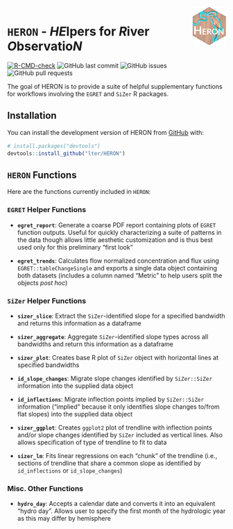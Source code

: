 
<!-- README.md is generated from README.Rmd. Please edit that file -->

<img src="man/figures/HERON_hex.png" align="right" width="15%"/>

# `HERON` - *HE*lpers for *R*iver *O*bservatio*N*

<!-- badges: start -->

[![R-CMD-check](https://github.com/lter/HERON/actions/workflows/R-CMD-check.yaml/badge.svg)](https://github.com/lter/HERON/actions/workflows/R-CMD-check.yaml)
![GitHub last
commit](https://img.shields.io/github/last-commit/lter/HERON) ![GitHub
issues](https://img.shields.io/github/issues-raw/lter/HERON) ![GitHub
pull requests](https://img.shields.io/github/issues-pr/lter/HERON)
<!-- badges: end -->

The goal of HERON is to provide a suite of helpful supplementary
functions for workflows involving the `EGRET` and `SiZer` R packages.

## Installation

You can install the development version of HERON from
[GitHub](https://github.com/) with:

``` r
# install.packages("devtools")
devtools::install_github("lter/HERON")
```

## `HERON` Functions

Here are the functions currently included in `HERON`:

### `EGRET` Helper Functions

- **`egret_report`**: Generate a coarse PDF report containing plots of
  `EGRET` function outputs. Useful for quickly characterizing a suite of
  patterns in the data though allows little aesthetic customization and
  is thus best used only for this preliminary “first look”

- **`egret_trends`**: Calculates flow normalized concentration and flux
  using `EGRET::tableChangeSingle` and exports a single data object
  containing both datasets (includes a column named “Metric” to help
  users split the objects *post hoc*)

### `SiZer` Helper Functions

- **`sizer_slice`**: Extract the `SiZer`-identified slope for a
  specified bandwidth and returns this information as a dataframe

- **`sizer_aggregate`**: Aggregate `SiZer`-identified slope types across
  all bandwidths and return this information as a dataframe

- **`sizer_plot`**: Creates base R plot of `SiZer` object with
  horizontal lines at specified bandwidths

- **`id_slope_changes`**: Migrate slope changes identified by
  `SiZer::SiZer` information into the supplied data object

- **`id_inflections`**: Migrate inflection points implied by
  `SiZer::SiZer` information (“implied” because it only identifies slope
  changes to/from flat slopes) into the supplied data object

- **`sizer_ggplot`**: Creates `ggplot2` plot of trendline with
  inflection points and/or slope changes identified by `SiZer` included
  as vertical lines. Also allows specification of type of trendline to
  fit to data

- **`sizer_lm`**: Fits linear regressions on each “chunk” of the
  trendline (i.e., sections of trendline that share a common slope as
  identified by `id_inflections` or `id_slope_changes`)

### Misc. Other Functions

- **`hydro_day`**: Accepts a calendar date and converts it into an
  equivalent “hydro day”. Allows user to specify the first month of the
  hydrologic year as this may differ by hemisphere
